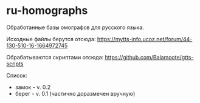 # ru-homographs

Обработанные базы омографов для русского языка.

Исходные файлы берутся отсюда: https://mytts-info.ucoz.net/forum/44-130-510-16-1664972745<br/>

Обрабатываются скриптами отсюда: https://github.com/Balamoote/gtts-scripts<br/>

Список:

- замок - v. 0.2
- берег - v. 0.1 (частично доразмечен вручную)
